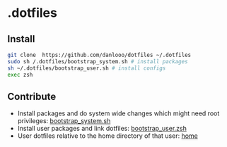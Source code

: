 # .dotfiles

## Install

```sh
git clone  https://github.com/danlooo/dotfiles ~/.dotfiles
sudo sh /.dotfiles/bootstrap_system.sh # install packages
sh ~/.dotfiles/bootstrap_user.sh # install configs
exec zsh
```

## Contribute

-  Install packages and do system wide changes which  might  need root privileges: [bootstrap_system.sh](bootstrap_system.sh)
-  Install user packages and link  dotfiles:  [bootstrap_user.zsh](bootstrap_user.zsh)
-  User  dotfiles relative to the home directory of that user: [home](home)